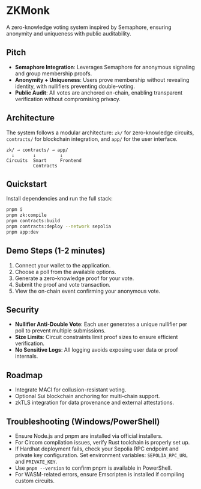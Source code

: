 # ZKMonk

A zero-knowledge voting system inspired by Semaphore, ensuring anonymity and uniqueness with public auditability.

## Pitch

- **Semaphore Integration**: Leverages Semaphore for anonymous signaling and group membership proofs.
- **Anonymity + Uniqueness**: Users prove membership without revealing identity, with nullifiers preventing double-voting.
- **Public Audit**: All votes are anchored on-chain, enabling transparent verification without compromising privacy.

## Architecture

The system follows a modular architecture: `zk/` for zero-knowledge circuits, `contracts/` for blockchain integration, and `app/` for the user interface.

```
zk/ → contracts/ → app/
  ↓       ↓         ↓
Circuits  Smart     Frontend
          Contracts
```

## Quickstart

Install dependencies and run the full stack:

```bash
pnpm i
pnpm zk:compile
pnpm contracts:build
pnpm contracts:deploy --network sepolia
pnpm app:dev
```

## Demo Steps (1-2 minutes)

1. Connect your wallet to the application.
2. Choose a poll from the available options.
3. Generate a zero-knowledge proof for your vote.
4. Submit the proof and vote transaction.
5. View the on-chain event confirming your anonymous vote.

## Security

- **Nullifier Anti-Double Vote**: Each user generates a unique nullifier per poll to prevent multiple submissions.
- **Size Limits**: Circuit constraints limit proof sizes to ensure efficient verification.
- **No Sensitive Logs**: All logging avoids exposing user data or proof internals.

## Roadmap

- Integrate MACI for collusion-resistant voting.
- Optional Sui blockchain anchoring for multi-chain support.
- zkTLS integration for data provenance and external attestations.

## Troubleshooting (Windows/PowerShell)

- Ensure Node.js and pnpm are installed via official installers.
- For Circom compilation issues, verify Rust toolchain is properly set up.
- If Hardhat deployment fails, check your Sepolia RPC endpoint and private key configuration. Set environment variables: `SEPOLIA_RPC_URL` and `PRIVATE_KEY`.
- Use `pnpm --version` to confirm pnpm is available in PowerShell.
- For WASM-related errors, ensure Emscripten is installed if compiling custom circuits.
